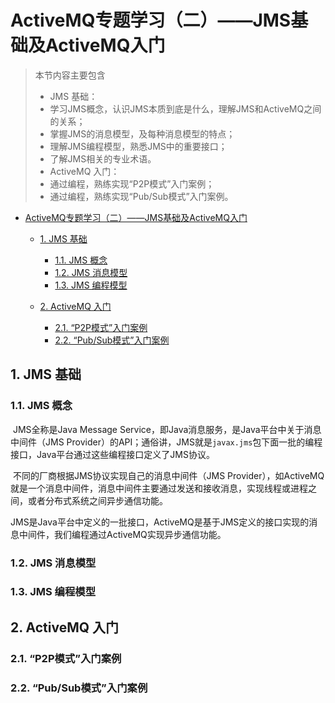 # ActiveMQ专题学习（二）——JMS基础及ActiveMQ入门

>本节内容主要包含
>
>- JMS 基础：
>  - 学习JMS概念，认识JMS本质到底是什么，理解JMS和ActiveMQ之间的关系；
>  - 掌握JMS的消息模型，及每种消息模型的特点；
>  - 理解JMS编程模型，熟悉JMS中的重要接口；
>  - 了解JMS相关的专业术语。
>- ActiveMQ 入门：
>  - 通过编程，熟练实现“P2P模式”入门案例；
>  - 通过编程，熟练实现“Pub/Sub模式”入门案例。



* [ActiveMQ专题学习（二）——JMS基础及ActiveMQ入门](#activemq专题学习二jms基础及activemq入门)

   * [1.	JMS 基础](#1jms-基础)
      * [1.1.	JMS 概念](#11jms-概念)
      * [1.2.	JMS 消息模型](#12jms-消息模型)
      * [1.3.	JMS 编程模型](#13jms-编程模型)

   * [2.	ActiveMQ 入门](#2activemq-入门)
      * [2.1.	“P2P模式”入门案例](#21p2p模式入门案例)
      * [2.2.	“Pub/Sub模式”入门案例](#22pubsub模式入门案例)


## 1.	JMS 基础

### 1.1.	JMS 概念

​		JMS全称是Java Message Service，即Java消息服务，是Java平台中关于消息中间件（JMS Provider）的API；通俗讲，JMS就是`javax.jms`包下面一批的编程接口，Java平台通过这些编程接口定义了JMS协议。

​		不同的厂商根据JMS协议实现自己的消息中间件（JMS Provider），如ActiveMQ就是一个消息中间件，消息中间件主要通过发送和接收消息，实现线程或进程之间，或者分布式系统之间异步通信功能。

​		JMS是Java平台中定义的一批接口，ActiveMQ是基于JMS定义的接口实现的消息中间件，我们编程通过ActiveMQ实现异步通信功能。



### 1.2.	JMS 消息模型





### 1.3.	JMS 编程模型







## 2.	ActiveMQ 入门

### 2.1.	“P2P模式”入门案例





### 2.2.	“Pub/Sub模式”入门案例

















